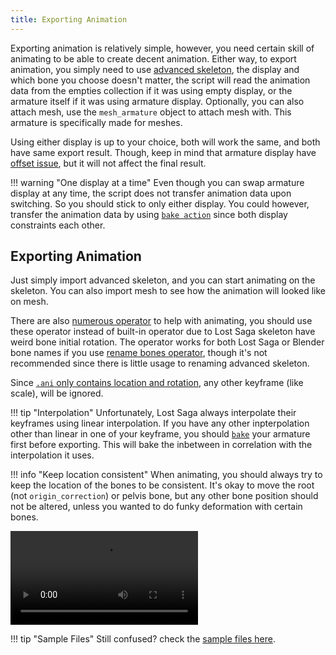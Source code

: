 ```yaml
---
title: Exporting Animation
---
```


Exporting animation is relatively simple, however, you need certain skill of animating to be able to create decent animation. Either way, to export animation, you simply need to use [advanced skeleton](../SKL%20MSH%20Panel/skeleton_import.md), the display and which bone you choose doesn't matter, the script will read the animation data from the empties collection if it was using empty display, or the armature itself if it was using armature display. Optionally, you can also attach mesh, use the `mesh_armature` object to attach mesh with. This armature is specifically made for meshes.

Using either display is up to your choice, both will work the same, and both have same export result. Though, keep in mind that armature display have [offset issue](../SKL%20MSH%20Panel/skeleton_import.md#armature), but it will not affect the final result.

!!! warning "One display at a time"
    Even though you can swap armature display at any time, the script does not transfer animation data upon switching. So you should stick to only either display. You could however, transfer the animation data by using [`bake action`](https://docs.blender.org/manual/en/latest/editors/nla/editing/strip.html#bpy-ops-nla-bake) since both display constraints each other.

## Exporting Animation
Just simply import advanced skeleton, and you can start animating on the skeleton. You can also import mesh to see how the animation will looked like on mesh.

There are also [numerous operator](../ANI%20Panel/index.md) to help with animating, you should use these operator instead of built-in operator due to Lost Saga skeleton have weird bone initial rotation. The operator works for both Lost Saga or Blender bone names if you use [rename bones operator](../SKL%20MSH%20Panel/rename_bones.md), though it's not recommended since there is little usage to renaming advanced skeleton.

Since [`.ani` only contains location and rotation](../binary_structure.md#tracks), any other keyframe (like scale), will be ignored.

!!! tip "Interpolation"
    Unfortunately, Lost Saga always interpolate their keyframes using linear interpolation. If you have any other inpterpolation other than linear in one of your keyframe, you should [`bake`](https://docs.blender.org/manual/en/latest/editors/nla/editing/strip.html#bpy-ops-nla-bake) your armature first before exporting. This will bake the inbetween in correlation with the interpolation it uses.

!!! info "Keep location consistent"
    When animating, you should always try to keep the location of the bones to be consistent. It's okay to move the root (not `origin_correction`) or pelvis bone, but any other bone position should not be altered, unless you wanted to do funky deformation with certain bones.

![type:video](../videos/animating.mp4)

!!! tip "Sample Files"
    Still confused? check the [sample files here](../sample_files.md).